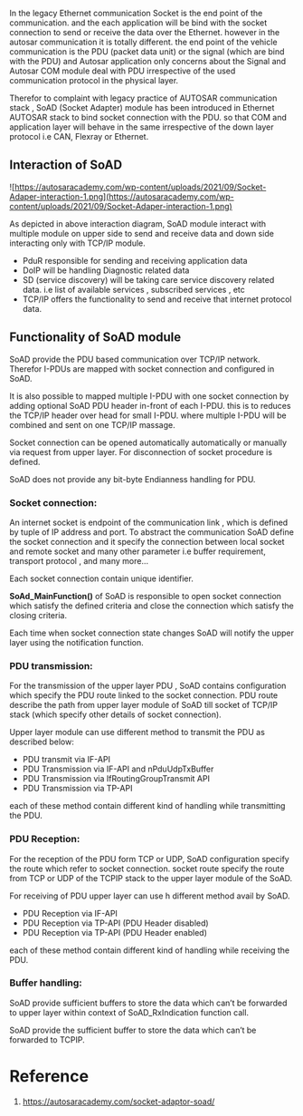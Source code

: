 In the legacy Ethernet communication Socket is the end point of the communication. and the each application will be bind with the socket connection to send or receive the data over the Ethernet. however in the autosar communication it is totally different. the end point of the vehicle communication is the PDU (packet data unit) or the signal (which are bind with the PDU) and Autosar application only concerns about the Signal and Autosar COM module deal with PDU irrespective of the used communication protocol in the physical layer.

Therefor to complaint with legacy practice of AUTOSAR communication stack , SoAD (Socket Adapter) module has been introduced in Ethernet AUTOSAR stack to bind socket connection with the PDU. so that COM and application layer will behave in the same irrespective of the down layer protocol i.e CAN, Flexray or Ethernet.

## Interaction of SoAD

![https://autosaracademy.com/wp-content/uploads/2021/09/Socket-Adaper-interaction-1.png](https://autosaracademy.com/wp-content/uploads/2021/09/Socket-Adaper-interaction-1.png)

As depicted in above interaction diagram, SoAD module interact with multiple module on upper side to send and receive data and down side interacting only with TCP/IP module.

- PduR responsible for sending and receiving application data
- DoIP will be handling Diagnostic related data
- SD (service discovery) will be taking care service discovery related data. i.e list of available services , subscribed services , etc
- TCP/IP offers the functionality to send and receive that internet protocol data.

## Functionality of SoAD module

SoAD provide the PDU based communication over TCP/IP network. Therefor I-PDUs are mapped with socket connection and configured in SoAD.

It is also possible to mapped multiple I-PDU with one socket connection by adding optional SoAD PDU header in-front of each I-PDU. this is to reduces the TCP/IP header over head for small I-PDU. where multiple I-PDU will be combined and sent on one TCP/IP massage.

Socket connection can be opened automatically automatically or manually via request from upper layer. For disconnection of socket procedure is defined.

SoAD does not provide any bit-byte Endianness handling for PDU.

### Socket connection:

An internet socket is endpoint of the communication link , which is defined by tuple of IP address and port. To abstract the communication SoAD define the socket connection and it specify the connection between local socket and remote socket and many other parameter i.e buffer requirement, transport protocol , and many more…

Each socket connection contain unique identifier.

**SoAd_MainFunction()** of SoAD is responsible to open socket connection which satisfy the defined criteria and close the connection which satisfy the closing criteria.

Each time when socket connection state changes SoAD will notify the upper layer using the notification function.



### PDU transmission:

For the transmission of the upper layer PDU , SoAD contains configuration which specify the PDU route linked to the socket connection. PDU route describe the path from upper layer module of SoAD till socket of TCP/IP stack (which specify other details of socket connection).

Upper layer module can use different method to transmit the PDU as described below:

- PDU transmit via IF-API
- PDU Transmission via IF-API and nPduUdpTxBuffer
- PDU Transmission via IfRoutingGroupTransmit API
- PDU Transmission via TP-API

each of these method contain different kind of handling while transmitting the PDU.



### PDU Reception:

For the reception of the PDU form TCP or UDP, SoAD configuration specify the route which refer to socket connection. socket route specify the route from TCP or UDP of the TCPIP stack to the upper layer module of the SoAD.

For receiving of PDU upper layer can use h different method avail by SoAD.

- PDU Reception via IF-API
- PDU Reception via TP-API (PDU Header disabled)
- PDU Reception via TP-API (PDU Header enabled)

each of these method contain different kind of handling while receiving the PDU.



### Buffer handling:

SoAD provide sufficient buffers to store the data which can’t be forwarded to upper layer within context of SoAD_RxIndication function call.

SoAD provide the sufficient buffer to store the data which can’t be forwarded to TCPIP.



# Reference

1. https://autosaracademy.com/socket-adaptor-soad/